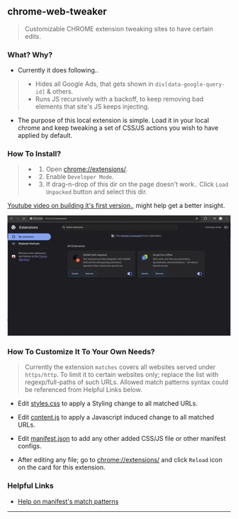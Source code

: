 
## chrome-web-tweaker

> Customizable CHROME extension tweaking sites to have certain edits.

### What? Why?

* Currently it does following..

> * Hides all Google Ads, that gets shown in `div[data-google-query-id]` & others.
> * Runs JS recursively with a backoff, to keep removing bad elements that site's JS keeps injecting.

* The purpose of this local extension is simple. Load it in your local chrome and keep tweaking a set of CSS/JS actions you wish to have applied by default.

### How To Install?

> * 1. Open [chrome://extensions/](chrome://extensions/).
> * 2. Enable `Developer Mode`.
> * 3. If drag-n-drop of this dir on the page doesn't work.. Click `Load Unpacked` button and select this dir.

[Youtube video on building it's first version.](https://youtu.be/mMB23Am5hGM?si=HZtsbSQ08rggF-zI), might help get a better insight.

![Screen grab of HowTo Install](./chrome-web-tweaker.gif)


### How To Customize It To Your Own Needs?

> Currently the extension `matches` covers all websites served under `https/http`. To limit it to certain websites only; replace the list with regexp/full-paths of such URLs. Allowed match patterns syntax could be referenced from Helpful Links below.

* Edit [styles.css](./styles.css) to apply a Styling change to all matched URLs.

* Edit [content.js](./content.js) to apply a Javascript induced change to all matched URLs.

* Edit [manifest.json](./manifest.json) to add any other added CSS/JS file or other manifest configs.

* After editing any file; go to [chrome://extensions/](chrome://extensions/) and click `Reload` icon on the card for this extension.


### Helpful Links

* [Help on manifest's match patterns](https://developer.chrome.com/docs/extensions/develop/concepts/match-patterns)

---
